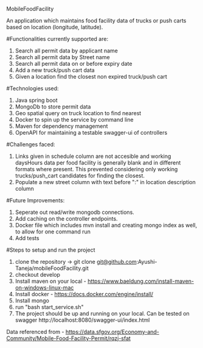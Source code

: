 MobileFoodFacility

An application which maintains food facility data of trucks or push carts based on location (longitude, latitude). 

#Functionalities currently supported are:
1. Search all permit data by applicant name
2. Search all permit data by Street name
3. Search all permit data on or before expiry date
4. Add a new truck/push cart data
5. Given a location find the closest non expired truck/push cart

#Technologies used:
1. Java spring boot
2. MongoDb to store permit data
3. Geo spatial query on truck location to find nearest
4. Docker to spin up the service by command line
5. Maven for dependency management
6. OpenAPI for maintaining a testable swagger-ui of controllers

#Challenges faced:
1. Links given in schedule column are not accesible and working daysHours data per food facility is generally blank and in different formats where present.
This prevented considering only working trucks/push_cart candidates for finding the closest.
2. Populate a new street column with text before ":" in location description column

#Future Improvements:
1. Seperate out read/write mongodb connections.
2. Add caching on the controller endpoints.
3. Docker file which includes mvn install and creating mongo index as well, to allow for one command run
4. Add tests

#Steps to setup and run the project
1. clone the repository -> git clone git@github.com:Ayushi-Taneja/mobileFoodFacility.git
2. checkout develop
3. Install maven on your local - https://www.baeldung.com/install-maven-on-windows-linux-mac
4. Install docker - https://docs.docker.com/engine/install/ 
5. Install mongo
6. run "bash start_service.sh"
7. The project should be up and running on your local. Can be tested on swagger http://localhost:8080/swagger-ui/index.html

Data referenced from - https://data.sfgov.org/Economy-and-Community/Mobile-Food-Facility-Permit/rqzj-sfat
